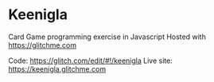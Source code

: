 # Keenigla
Card Game programming exercise in Javascript
Hosted with https://glitchme.com

Code:       https://glitch.com/edit/#!/keenigla
Live site:  https://keenigla.glitchme.com
